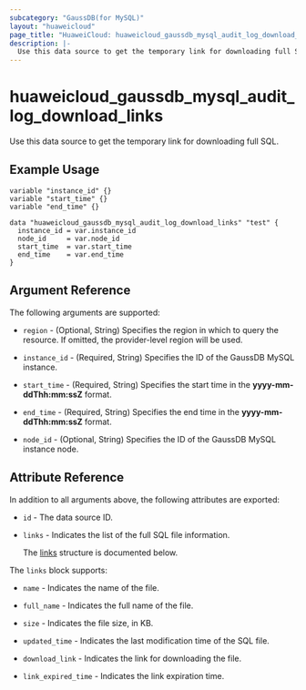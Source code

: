 ```yaml
---
subcategory: "GaussDB(for MySQL)"
layout: "huaweicloud"
page_title: "HuaweiCloud: huaweicloud_gaussdb_mysql_audit_log_download_links"
description: |-
  Use this data source to get the temporary link for downloading full SQL.
---
```


# huaweicloud_gaussdb_mysql_audit_log_download_links

Use this data source to get the temporary link for downloading full SQL.

## Example Usage

```hcl
variable "instance_id" {}
variable "start_time" {}
variable "end_time" {}

data "huaweicloud_gaussdb_mysql_audit_log_download_links" "test" {
  instance_id = var.instance_id
  node_id     = var.node_id
  start_time  = var.start_time
  end_time    = var.end_time
}
```

## Argument Reference

The following arguments are supported:

* `region` - (Optional, String) Specifies the region in which to query the resource.
  If omitted, the provider-level region will be used.

* `instance_id` - (Required, String) Specifies the ID of the GaussDB MySQL instance.

* `start_time` - (Required, String) Specifies the start time in the **yyyy-mm-ddThh:mm:ssZ** format.

* `end_time` - (Required, String) Specifies the end time in the **yyyy-mm-ddThh:mm:ssZ** format.

* `node_id` - (Optional, String) Specifies the ID of the GaussDB MySQL instance node.

## Attribute Reference

In addition to all arguments above, the following attributes are exported:

* `id` - The data source ID.

* `links` - Indicates the list of the full SQL file information.

  The [links](#links_struct) structure is documented below.

<a name="links_struct"></a>
The `links` block supports:

* `name` - Indicates the name of the file.

* `full_name` - Indicates the full name of the file.

* `size` - Indicates the file size, in KB.

* `updated_time` - Indicates the last modification time of the SQL file.

* `download_link` - Indicates the link for downloading the file.

* `link_expired_time` - Indicates the link expiration time.
